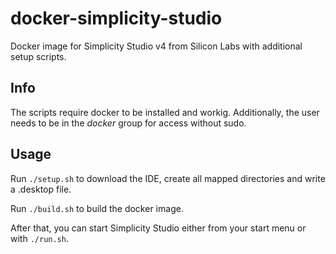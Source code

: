 # docker-simplicity-studio
Docker image for Simplicity Studio v4 from Silicon Labs with additional setup scripts.

## Info
The scripts require docker to be installed and workig. Additionally, the user needs to be in the *docker* group for access without sudo.

## Usage
Run `./setup.sh` to download the IDE, create all mapped directories and write a .desktop file.

Run `./build.sh` to build the docker image.

After that, you can start Simplicity Studio either from your start menu or with `./run.sh`.
